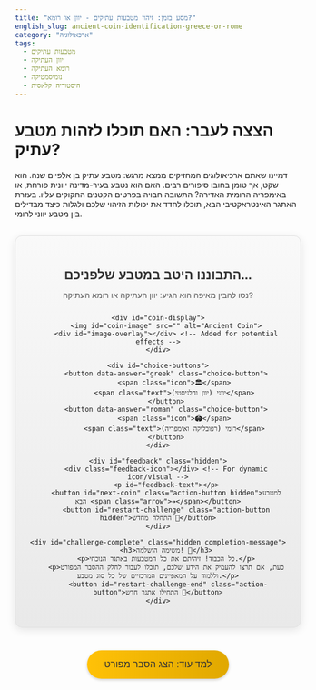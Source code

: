 ```yaml
---
title: "מסע בזמן: זיהוי מטבעות עתיקים - יוון או רומא?"
english_slug: ancient-coin-identification-greece-or-rome
category: "ארכאולוגיה"
tags:
  - מטבעות עתיקים
  - יוון העתיקה
  - רומא העתיקה
  - נומיסמטיקה
  - היסטוריה קלאסית
---
```

# הצצה לעבר: האם תוכלו לזהות מטבע עתיק?

דמיינו שאתם ארכיאולוגים המחזיקים ממצא מרגש: מטבע עתיק בן אלפיים שנה. הוא שקט, אך טומן בחובו סיפורים רבים. האם הוא נטבע בעיר-מדינה יוונית פורחת, או באימפריה הרומית האדירה? התשובה חבויה בפרטים הקטנים החקוקים עליו. בעזרת האתגר האינטראקטיבי הבא, תוכלו לחדד את יכולות הזיהוי שלכם ולגלות כיצד מבדילים בין מטבע יווני לרומי.

<div id="coin-explorer" class="interactive-container">
    <h2 id="challenge-title">התבוננו היטב במטבע שלפניכם...</h2>
    <p id="challenge-instruction">נסו להבין מאיפה הוא הגיע: יוון העתיקה או רומא העתיקה?</p>

    <div id="coin-display">
        <img id="coin-image" src="" alt="Ancient Coin">
        <div id="image-overlay"></div> <!-- Added for potential effects -->
    </div>

    <div id="choice-buttons">
        <button data-answer="greek" class="choice-button">
            <span class="icon">🏛️</span>
            <span class="text">יווני (יוון והלניסטי)</span>
        </button>
        <button data-answer="roman" class="choice-button">
            <span class="icon">🏟️</span>
            <span class="text">רומי (רפובליקה ואימפריה)</span>
        </button>
    </div>

    <div id="feedback" class="hidden">
        <div class="feedback-icon"></div> <!-- For dynamic icon/visual -->
        <p id="feedback-text"></p>
        <button id="next-coin" class="action-button hidden">למטבע הבא <span class="arrow">➔</span></button>
        <button id="restart-challenge" class="action-button hidden">התחלה מחדש 🔄</button>
    </div>

    <div id="challenge-complete" class="hidden completion-message">
        <h3>משימה הושלמה! 🎉</h3>
        <p>כל הכבוד! זיהיתם את כל המטבעות באתגר הנוכחי.</p>
        <p>כעת, אם תרצו להעמיק את הידע שלכם, תוכלו לעבור לחלק ההסבר המפורט וללמוד על המאפיינים המרכזיים של כל סוג מטבע.</p>
         <button id="restart-challenge-end" class="action-button">התחילו אתגר חדש 🔄</button>
    </div>
</div>

<style>
    /* כללי */
    .interactive-container {
        font-family: 'Arial Hebrew', 'David', sans-serif; /* גופנים ידידותיים לעברית */
        max-width: 600px;
        margin: 30px auto;
        padding: 25px;
        border: 1px solid #e0e0e0;
        border-radius: 12px;
        text-align: center;
        background: linear-gradient(to bottom, #f9f9f9, #e9e9e9); /* רקע עדין */
        box-shadow: 0 4px 15px rgba(0, 0, 0, 0.1);
        position: relative; /* למיקום אבסולוטי של אלמנטים פנימיים אם צריך */
    }

    #challenge-title {
        color: #333;
        margin-bottom: 10px;
        font-size: 1.6em;
    }

    #challenge-instruction {
        color: #555;
        margin-bottom: 25px;
        font-size: 1em;
    }


    /* תצוגת מטבע */
    #coin-display {
        margin-bottom: 25px;
        height: 250px; /* הגבלת גובה קבוע לתמונה + אנימציה */
        display: flex;
        align-items: center;
        justify-content: center;
        position: relative;
    }

    #coin-image {
        max-width: 100%;
        max-height: 250px; /* הגבלת גובה מקסימלי */
        height: auto;
        border: 3px solid #ccc; /* מסגרת למטבע */
        border-radius: 50%; /* ניסיון לדמות מטבע עגול */
        box-shadow: 0 0 15px rgba(0, 0, 0, 0.2); /* צל עדין */
        opacity: 0; /* מתחיל נסתר לאנימציית טעינה */
        transform: scale(0.8); /* מתחיל קטן */
        transition: opacity 0.5s ease-out, transform 0.5s ease-out; /* אנימציית טעינה */
    }

    #coin-image.visible {
         opacity: 1;
         transform: scale(1);
    }

     #image-overlay {
         position: absolute;
         top: 0;
         left: 0;
         right: 0;
         bottom: 0;
         background: rgba(255, 255, 255, 0); /* שקוף כברירת מחדל */
         pointer-events: none; /* לא מפריע לקליקים */
         transition: background 0.3s ease;
         border-radius: 50%; /* Overlay matches coin shape */
     }

    #coin-display.correct #image-overlay {
         background: rgba(144, 238, 144, 0.2); /* ירוק בהיר להצלחה */
    }

     #coin-display.wrong #image-overlay {
         background: rgba(255, 99, 71, 0.2); /* אדום בהיר לכישלון */
     }


    /* כפתורי בחירה */
    #choice-buttons {
        margin-bottom: 20px;
        display: flex;
        justify-content: center;
        gap: 15px; /* רווח בין הכפתורים */
    }

    .choice-button {
        padding: 12px 25px;
        font-size: 1.1em;
        cursor: pointer;
        border: none;
        border-radius: 30px; /* כפתורים עגולים יותר */
        background: linear-gradient(to right, #007bff, #0056b3); /* גרדיאנט כחול */
        color: white;
        transition: all 0.3s ease; /* אנימציה למעבר */
        box-shadow: 0 2px 5px rgba(0, 0, 0, 0.2);
        display: flex; /* להצגת אייקון וטקסט בשורה */
        align-items: center;
        gap: 8px; /* רווח בין אייקון לטקסט */
    }

    .choice-button .icon {
        font-size: 1.3em; /* גודל אייקון */
    }

    .choice-button:hover:not(:disabled) {
        background: linear-gradient(to right, #0056b3, #003f7f); /* גרדיאנט כהה יותר בהובר */
        transform: translateY(-2px); /* אפקט קפיצה קלה */
        box-shadow: 0 4px 10px rgba(0, 0, 0, 0.3);
    }

     .choice-button:active:not(:disabled) {
         transform: translateY(0);
         box-shadow: 0 2px 5px rgba(0, 0, 0, 0.2);
     }

    .choice-button:disabled {
        opacity: 0.6;
        cursor: not-allowed;
        background: #cccccc; /* אפור כשהם לא פעילים */
    }


    /* אזור פידבק */
    #feedback {
        margin-top: 20px;
        padding: 20px;
        border-radius: 8px;
        min-height: 80px; /* נותן גובה מינימלי לפידבק */
        opacity: 0; /* מתחיל נסתר */
        transform: translateY(20px); /* מתחיל מעט למטה */
        transition: opacity 0.4s ease-out, transform 0.4s ease-out;
        position: relative; /* עבור מיקום אייקון פידבק */
    }

     #feedback:not(.hidden) {
         opacity: 1;
         transform: translateY(0);
     }

     .feedback-icon {
         position: absolute;
         top: -15px; /* מיקום מעל הבלוק */
         left: 50%;
         transform: translateX(-50%);
         width: 30px;
         height: 30px;
         border-radius: 50%;
         display: flex;
         align-items: center;
         justify-content: center;
         font-size: 1.5em;
         color: white;
         box-shadow: 0 2px 5px rgba(0, 0, 0, 0.2);
     }

    #feedback.correct {
        background-color: #e9f7ef; /* ירוק בהיר מאוד */
        color: #1a5d3b; /* ירוק כהה יותר */
        border: 1px solid #c3e6cb;
    }
     #feedback.correct .feedback-icon {
         background-color: #28a745; /* ירוק */
         content: '✔️'; /* אייקון וי */
     }
      #feedback.correct .feedback-icon::before {
          content: '✔️';
      }


    #feedback.wrong {
        background-color: #fdedee; /* אדום בהיר מאוד */
        color: #721c24; /* אדום כהה יותר */
        border: 1px solid #f5c6cb;
    }
     #feedback.wrong .feedback-icon {
         background-color: #dc3545; /* אדום */
         content: '❌'; /* אייקון X */
     }
      #feedback.wrong .feedback-icon::before {
          content: '❌';
      }


    #feedback-text {
        margin-bottom: 15px;
        line-height: 1.6;
        font-size: 1em;
    }

    /* כפתורי פעולה (הבא, התחל מחדש) */
    .action-button {
        padding: 10px 20px;
        margin: 0 8px; /* רווח בין כפתורי פעולה */
        font-size: 1em;
        cursor: pointer;
        border: none;
        border-radius: 25px; /* כפתורים עגולים יותר */
        color: white;
        transition: background-color 0.3s ease, transform 0.1s ease;
        box-shadow: 0 1px 3px rgba(0, 0, 0, 0.1);
         display: inline-flex; /* להצגת אייקון וטקסט בשורה */
         align-items: center;
         gap: 5px;
    }

    #next-coin {
        background-color: #28a745; /* ירוק */
    }

    #next-coin:hover:not(:disabled) {
        background-color: #218838;
        transform: translateY(-1px);
    }

     #restart-challenge, #restart-challenge-end {
         background-color: #6c757d; /* אפור */
    }

    #restart-challenge:hover:not(:disabled), #restart-challenge-end:hover:not(:disabled) {
        background-color: #5a6268;
        transform: translateY(-1px);
    }

    .action-button:active:not(:disabled) {
         transform: translateY(0);
     }


    /* הודעת סיום אתגר */
    .completion-message {
        margin-top: 25px;
        padding: 25px;
        border: 2px solid #28a745; /* מסגרת ירוקה */
        background-color: #d4edda; /* רקע ירוק בהיר */
        border-radius: 8px;
        color: #155724; /* טקסט ירוק כהה */
        opacity: 0; /* מתחיל נסתר */
        transform: scale(0.9); /* מתחיל קטן */
        transition: opacity 0.5s ease-out, transform 0.5s ease-out;
    }

     .completion-message:not(.hidden) {
         opacity: 1;
         transform: scale(1);
     }

    .completion-message h3 {
        color: #155724;
        margin-top: 0;
        font-size: 1.5em;
    }

    .completion-message p {
        margin-bottom: 15px;
        line-height: 1.6;
    }


    /* אלמנטים מוסתרים */
    .hidden {
        display: none;
    }


    /* כפתור הסבר */
    #explanation-button {
        display: block;
        margin: 40px auto 20px;
        padding: 15px 30px;
        font-size: 1.2em;
        cursor: pointer;
        border: none;
        border-radius: 30px;
        background: linear-gradient(to right, #ffc107, #e0a800); /* גרדיאנט צהוב */
        color: #333; /* טקסט כהה יותר */
        transition: all 0.3s ease;
        box-shadow: 0 2px 5px rgba(0, 0, 0, 0.2);
    }

    #explanation-button:hover {
        background: linear-gradient(to right, #e0a800, #c79100); /* גרדיאנט כהה יותר בהובר */
        transform: translateY(-2px);
        box-shadow: 0 4px 10px rgba(0, 0, 0, 0.3);
    }
     #explanation-button:active {
         transform: translateY(0);
         box-shadow: 0 2px 5px rgba(0, 0, 0, 0.2);
     }


    /* אזור הסבר מפורט */
    #detailed-explanation {
        max-width: 800px;
        margin: 20px auto 40px auto;
        padding: 25px;
        border: 1px solid #e0e0e0;
        border-radius: 12px;
        background-color: #f9f9f9;
        line-height: 1.7; /* רווח שורה נוח לקריאה */
        color: #333;
        opacity: 0; /* מתחיל נסתר */
        transform: translateY(30px); /* מתחיל מעט למטה */
        transition: opacity 0.5s ease-out, transform 0.5s ease-out;
    }

     #detailed-explanation:not(.hidden) {
         opacity: 1;
         transform: translateY(0);
     }

    #detailed-explanation h2, #detailed-explanation h3, #detailed-explanation h4 {
        color: #333;
        border-bottom: 1px solid #eee;
        padding-bottom: 8px;
        margin-top: 25px;
        margin-bottom: 15px;
    }

    #detailed-explanation h2 { font-size: 1.8em; }
    #detailed-explanation h3 { font-size: 1.4em; }
    #detailed-explanation h4 { font-size: 1.2em; }


    #detailed-explanation p, #detailed-explanation li {
        margin-bottom: 15px;
        color: #555;
    }

    #detailed-explanation ul {
        list-style-type: disc;
        padding-left: 25px;
    }

     #detailed-explanation li {
         margin-bottom: 10px; /* רווח קטן יותר בין פריטי רשימה */
     }

</style>

<button id="explanation-button">למד עוד: הצג הסבר מפורט</button>

<div id="detailed-explanation" class="hidden">
    <h2>צוללים לעומק: סודותיהם של מטבעות עתיקים</h2>

    <h3>מבוא: מטבעות - מפתחות לעבר</h3>
    <p>מטבעות עתיקים הם הרבה יותר מאמצעי תשלום ששימש בימים עברו. הם מסמכים היסטוריים זעירים, עדות אילמת לתרבויות, שליטים, כלכלה ואמנות של תקופות עתיקות. ניתוח מדוקדק שלהם, תחום המכונה נומיסמטיקה, מאפשר לנו לשחזר פאזלים היסטוריים וארכיאולוגיים ולגלות סיפורים מפתיעים.</p>

    <h3>הבדלים מהותיים בין מטבעות יוון ורומא</h3>
    <p>על אף קשרים והשפעות הדדיות לאורך ההיסטוריה, למטבעות שהוטבעו בעולם היווני (ערים ביוון, אסיה הקטנה, דרום איטליה, ממלכות הלניסטיות כמו מצרים התלמיית או הממלכה הסלווקית) ובעולם הרומי (הרפובליקה והאימפריה הרומית) היו מאפיינים ברורים שאפשרו את זיהוי מקורם:</p>

    <h4>1. סגנון אמנותי ואיכות חקיקה</h4>
    <ul>
        <li><strong>מטבעות יווניים:</strong> בשיאם (בעיקר בתקופה הקלאסית וההלניסטית), מטבעות יווניים הגיעו לאיכות אמנותית עוצרת נשימה. התבליטים עליהם מפוסלים בעדינות רבה, מדויקים ומלאי חיים. הם נוטים להציג אידיאליזציה של דמויות - אלים, גיבורים או שליטים מוצגים בשיא יופיים וכוחם, לעיתים קרובות בפרופיל מלכותי ומלא הדר.</li>
        <li><strong>מטבעות רומיים:</strong> הסגנון הרומי, בעיקר בתקופת האימפריה, התמקד יותר בריאליזם. דיוקנאות הקיסרים היו נאמנים למציאות, לעיתים עד כדי הדגשת מאפיינים אישיים (אף גדול, סנטר כפול). בעוד שהטכניקה הייתה יעילה ואיכותית מבחינת ייצור המוני, הדגש האמנותי היה פחות על יופי אידיאליסטי ויותר על הפצת תדמיתו של הקיסר וסמלי השלטון.</li>
    </ul>

    <h4>2. תיאורי דמויות וסמלים מרכזיים</h4>
     <ul>
        <li><strong>מטבעות יווניים:</strong> הצד הראשי (Obverse) לרוב מציג ראש של אל או אלה מהפנתיאון היווני (אתנה, זאוס, אפולו, ארטמיס), או גיבור מיתולוגי (הרקולס). הצד האחורי (Reverse) מציג סמלים קשורים לאל או לעיר, חיות קדושות, או סצנות מיתולוגיות. בתקופה ההלניסטית נוספו גם דיוקנאות ריאליסטיים יותר של מלכים ושליטים.</li>
        <li><strong>מטבעות רומיים:</strong> בתקופת הרפובליקה, הופיעו אלים רומיים (יופיטר, מרס, ונוס), סמלים היסטוריים (כמו הסביפה - Fasces) או תיאורים הקשורים למשפחות של המטביעים. בתקופת האימפריה, הצד הראשי הוקדש כמעט תמיד לדיוקן הקיסר המכהן או מי מבני משפחתו הקרובים (ככלי תעמולתי). הצד האחורי הציג מגוון רחב: אלים רומיים, סמלים צבאיים (נשר לגיונרי), אלגוריות מופשטות (ניצחון - ויקטוריה, צדק - יוסטיציה), מבנים מונומנטליים או סצנות המתארות אירועים היסטוריים (ניצחונות צבאיים, חלוקת מזון לאוכלוסייה).</li>
    </ul>

    <h4>3. שפה וכיתובים</h4>
    <ul>
        <li><strong>מטבעות יווניים:</strong> הכיתובים הם כמעט תמיד ביוונית עתיקה. הם יכללו לרוב את שם העיר שהטביעה את המטבע (לעיתים בראשי תיבות), שמות פקידים מקומיים, או שמו ותאריו של המלך בתקופה ההלניסטית.</li>
        <li><strong>מטבעות רומיים:</strong> הכיתובים הם כמעט תמיד בלטינית. בתקופת האימפריה, הכיתוב המקיף את דיוקן הקיסר (ה"אגדה" - legend) הוא מאפיין מרכזי וכולל את שמו המלא, תאריו ותאריו הצבאיים והפוליטיים (IMP, CAES, AUG, P M, TR P, COS, P P, S C). כיתוב זה הוא כלי חשוב לתיארוך וזיהוי הקיסר.</li>
    </ul>

    <h4>4. צורות וגדלים</h4>
     <ul>
        <li><strong>מטבעות יווניים:</strong> קיימת שונות גדולה בגדלים ובמשקלים, בהתאם למערכות המטבע השונות של מאות ערי-מדינה וממלכות. צורת המטבע יכולה להיות פחות אחידה ועגולה לחלוטין לעומת מטבעות רומיים מאוחרים. הטטרדרכמה הכסופה, במיוחד זו האתונאית, היא דוגמה למטבע יווני נפוץ ומוכר.</li>
        <li><strong>מטבעות רומיים:</strong> למערכת המטבע הרומית, במיוחד בתקופת האימפריה, הייתה סטנדרטיזציה גבוהה יותר. גדלים ומשקלים היו קבועים יחסית עבור יחידות שונות (אוראוס מזהב, דנאריוס מכסף, ססטרציוס ואס מברונזה/נחושת). צורת המטבע לרוב עגולה ואחידה יותר בזכות שיטות ייצור מרוכזות.</li>
    </ul>

    <h3>נקודות למחשבה: חפיפה והשפעות</h3>
    <p>חשוב לזכור שהגבולות אינם תמיד חדים. במאגנה גרקיה (דרום איטליה הסיציליאנית), ערים יווניות הטביעו מטבעות עם השפעות רומיות. במזרח האימפריה הרומית, מטבעות הוטבעו לעיתים עם כיתובים ביוונית (מטבעות פרובינציאליים). עם זאת, המאפיינים המרכזיים שתוארו לעיל מהווים מדריך אמין ויעיל לזיהוי ראשוני.</p>
    <p>כעת, כשאתם חמושים בידע זה, תוכלו לחזור לאתגר (או להתחיל אותו שוב) ולשים לב לפרטים הקטנים המגלים את סיפורו של כל מטבע!</p>
</div>

<script>
    // הגדרת המטבעות - שימו לב שהתמונות הן רק placeholders, במערכת אמיתית היו כאן תמונות של מטבעות אמיתיים
    const coins = [
        {
            img: "https://cdn.britannica.com/58/161858-050-B609D77D/Silver-tetradrachm-coin-head-Athena-owl-olive.jpg", // דוגמה למטבע אתונאי (תמונה אמיתית אם אפשר)
            answer: "greek",
            feedback: "נכון מאוד! זהו מטבע יווני, ספציפית טטרדרכמה אתונאית מפורסמת. שימו לב לסגנון האמנותי האידיאליסטי של אתנה בצד אחד, והינשוף (הסמל של אתנה ואתונה) והכיתוב היווני בצד השני. קלאסי לעולם היווני!",
            alt: "מטבע כסף עתיק עם ראש אישה (אתנה) וינשוף"
        },
        {
            img: "https://upload.wikimedia.org/wikipedia/commons/thumb/f/f1/Denarius_Augustus_RIC_207.jpg/1024px-Denarius_Augustus_RIC_207.jpg", // דוגמה למטבע רומי קיסרי (אוגוסטוס)
            answer: "roman",
            feedback: "בינגו! זהו מטבע רומי מתקופת האימפריה. דיוקן הקיסר אוגוסטוס הריאליסטי והכיתוב בלטינית סביבו הם מאפיינים מובהקים של מטבעות רומיים שנועדו להפיץ את תדמית השליט ברחבי האימפריה.",
            alt: "מטבע כסף עתיק עם דיוקן גבר בפרופיל (קיסר רומי)"
        },
        {
            img: "https://upload.wikimedia.org/wikipedia/commons/thumb/a/a5/Tetradrachm_of_Alexander_the_Great_Walcher_Collection.jpg/800px-Tetradrachm_of_Alexander_the_Great_Walcher_Collection.jpg", // דוגמה למטבע הלניסטי (אלכסנדר הגדול)
            answer: "greek",
            feedback: "מעולה! זהו מטבע יווני מהתקופה ההלניסטית, נושא את דיוקנו של אלכסנדר הגדול בצורת הירקולס (עם כיסוי ראש של אריה) בצד אחד, וזאוס יושב על כיסא עם נשר בצד השני, לצד כיתוב יווני. האמנות והסמלים מצביעים על מוצא יווני/הלניסטי.",
             alt: "מטבע כסף עתיק עם ראש עטוף בכיסוי ראש של אריה"
        },
        {
            img: "https://upload.wikimedia.org/wikipedia/commons/thumb/8/8d/Roman_sestertius_Titus_reverse.jpg/800px-Roman_sestertius_Titus_reverse.jpg", // דוגמה למטבע רומי (ססטרציוס עם סצנה מהרוורס)
            answer: "roman",
            feedback: "נכון! זהו ססטרציוס רומי מתקופת הקיסר טיטוס. גודלו, סגנון החקיקה (ריאליסטי אך מונומנטלי) ותיאור סצנה (במקרה זה - שער טיטוס בירושלים) לצד הכיתוב הלטיני (S P Q R OPTIMO PRINCIPI) אופייניים מאוד למטבעות רומיים אימפריאליים גדולים.",
             alt: "מטבע ברונזה גדול עתיק עם תיאור מבנה או סצנה"
        },
         {
            img: "https://upload.wikimedia.org/wikipedia/commons/thumb/8/84/Coin_Ancient_Greece_Rhodes_4th_cent_BC_Didrachm.jpg/800px-Coin_Ancient_Greece_Rhodes_4th_cent_BC_Didrachm.jpg", // דוגמה למטבע יווני מרודוס (ראש הליוס)
            answer: "greek",
            feedback: "בדיוק! זהו מטבע יווני מהאי רודוס. ראש אל השמש הליוס עם קרניים הוא סמל מובהק של רודוס (הקולוסוס של רודוס היה פסל ענק של הליוס), והסגנון האמנותי עדין ומפורט עם כיתוב יווני. אין ספק שמדובר במטבע יווני.",
             alt: "מטבע כסף עתיק עם ראש גבר מקורן"
        },
         {
            img: "https://upload.wikimedia.org/wikipedia/commons/thumb/b/bb/Denarius_Julius_Caesar_elephant.jpg/800px-Denarius_Julius_Caesar_elephant.jpg", // דוגמה למטבע רומי רפובליקני (יוליוס קיסר והפיל)
            answer: "roman",
            feedback: "נכון! זהו דנאריוס רומי רפובליקני, הוטבע על ידי יוליוס קיסר. למרות שהצד הראשי מציג סמל (כלי פולחן), הצד האחורי עם הפיל הדורס נחש, וכמובן הכיתוב הלטיני CAESAR, מאפיינים את המטבעות הרומיים של סוף הרפובליקה.",
             alt: "מטבע כסף עתיק עם תיאור פיל הדורס חיה אחרת"
        }
    ];

    let currentCoinIndex = 0;
    let shuffledCoins = [];
    let buttonsEnabled = true; // דגל לשליטה על מצב הכפתורים

    const coinImage = document.getElementById('coin-image');
    const coinDisplayDiv = document.getElementById('coin-display'); // קיבלנו הפניה לדיב של התצוגה
    const choiceButtonsDiv = document.getElementById('choice-buttons');
    const feedbackDiv = document.getElementById('feedback');
    const feedbackText = document.getElementById('feedback-text');
    const nextCoinButton = document.getElementById('next-coin');
    const restartChallengeButton = document.getElementById('restart-challenge');
    const restartChallengeEndButton = document.getElementById('restart-challenge-end');
    const challengeCompleteDiv = document.getElementById('challenge-complete');
    const explanationButton = document.getElementById('explanation-button');
    const detailedExplanationDiv = document.getElementById('detailed-explanation');
    const feedbackIcon = feedbackDiv.querySelector('.feedback-icon'); // הפניה לאייקון הפידבק

    // פונקציה לערבוב מערך
    function shuffleArray(array) {
        const shuffled = [...array]; // יוצר עותק כדי לא לשנות את המערך המקורי
        for (let i = shuffled.length - 1; i > 0; i--) {
            const j = Math.floor(Math.random() * (i + 1));
            [shuffled[i], shuffled[j]] = [shuffled[j], shuffled[i]]; // החלפה
        }
        return shuffled;
    }

    // פונקציה לטעינת מטבע חדש
    function loadCoin() {
        if (currentCoinIndex < shuffledCoins.length) {
            const coin = shuffledCoins[currentCoinIndex];

            // אפס מצבים קודמים והסתר אלמנטים
            feedbackDiv.classList.add('hidden');
            feedbackDiv.classList.remove('correct', 'wrong');
            coinDisplayDiv.classList.remove('correct', 'wrong'); // הסרת קלאסים לתצוגה
            feedbackText.textContent = '';
            nextCoinButton.classList.add('hidden');
            restartChallengeButton.classList.add('hidden'); // הסתר כפתור התחלה מחדש באתגר
            challengeCompleteDiv.classList.add('hidden');
            coinImage.classList.remove('visible'); // התחל אנימציית היעלמות לתמונה הקודמת

            // טען תמונה חדשה והפעל אנימציית טעינה
            coinImage.src = coin.img;
            coinImage.alt = coin.alt;

            // המתן קצת שהתמונה תיטען ותתבצע אנימציית יציאה, ואז הכנס את החדשה
            setTimeout(() => {
                 coinImage.classList.add('visible'); // הפעל אנימציית כניסה
                 choiceButtonsDiv.classList.remove('hidden');
                 enableButtons(); // הפעל מחדש את הכפתורים לבחירה
            }, 400); // זמן קצר, תואם בערך לאנימציית היציאה


        } else {
            endChallenge();
        }
    }

    // פונקציה לבדיקת התשובה
    function checkAnswer(selectedAnswer) {
        if (!buttonsEnabled) return; // אם הכפתורים לא פעילים, אל תעשה כלום
        disableButtons(); // נטרל כפתורים מיד לאחר הבחירה

        const coin = shuffledCoins[currentCoinIndex];
        const isCorrect = selectedAnswer === coin.answer;

        // הכנת הפידבק
        let feedbackString = coin.feedback;
        if (!isCorrect) {
             // אם התשובה שגויה, הוסף את התשובה הנכונה להסבר הקיים
             feedbackString = `שגוי. זהו למעשה מטבע ${coin.answer === 'greek' ? 'יווני' : 'רומי'}. ${coin.feedback}`;
        }

        feedbackText.textContent = feedbackString;

        // הצגת הפידבק והפעלת אנימציות
        feedbackDiv.classList.remove('hidden');
        feedbackDiv.classList.toggle('correct', isCorrect);
        feedbackDiv.classList.toggle('wrong', !isCorrect);
        coinDisplayDiv.classList.toggle('correct', isCorrect); // הוסף קלאס לדיב התצוגה לאפקט overlay
        coinDisplayDiv.classList.toggle('wrong', !isCorrect); // הוסף קלאס לדיב התצוגה לאפקט overlay

        // עדכון כפתורי הפידבק
        if (currentCoinIndex < shuffledCoins.length - 1) {
            nextCoinButton.classList.remove('hidden');
            restartChallengeButton.classList.add('hidden'); // הסתר כפתור התחלה מחדש אחרי פידבק אם יש מטבעות נוספים
        } else {
            nextCoinButton.classList.add('hidden');
            restartChallengeButton.classList.remove('hidden'); // הצג התחלה מחדש במטבע האחרון לפני הסיום
        }
        // Show restart button also if incorrect answer was given, regardless of index?
        // Let's stick to the current logic: next if available, restart on last item or on end screen.
    }

    // פונקציה לסיום האתגר
    function endChallenge() {
        challengeCompleteDiv.classList.remove('hidden');
        coinImage.classList.remove('visible'); // הסתר תמונה בסיום
        choiceButtonsDiv.classList.add('hidden');
        feedbackDiv.classList.add('hidden');
        restartChallengeButton.classList.add('hidden'); // הסתר כפתור זה אם הופיע קודם
         coinDisplayDiv.classList.remove('correct', 'wrong'); // ודא שאין אוברליי בסיום
    }

    // פונקציה להפעלת כפתורי הבחירה
    function enableButtons() {
        buttonsEnabled = true;
        choiceButtonsDiv.querySelectorAll('button').forEach(button => {
            button.disabled = false;
        });
    }

    // פונקציה לנטרול כפתורי הבחירה
    function disableButtons() {
         buttonsEnabled = false;
         choiceButtonsDiv.querySelectorAll('button').forEach(button => {
             button.disabled = true;
         });
    }


    // פונקציה לאתחול האתגר
    function restartChallenge() {
        currentCoinIndex = 0;
        shuffledCoins = shuffleArray([...coins]); // ערבב מחדש את המטבעות
        coinImage.classList.remove('hidden'); // ודא שהתמונה גלויה
        challengeCompleteDiv.classList.add('hidden'); // הסתר הודעת סיום
        loadCoin(); // טען את המטבע הראשון
    }

    // מאזינים לאירועים
    choiceButtonsDiv.addEventListener('click', (event) => {
        if (event.target.closest('button') && buttonsEnabled) { // ודא שהקליק היה על כפתור ושהכפתורים פעילים
            const button = event.target.closest('button');
            checkAnswer(button.dataset.answer);
        }
    });

    nextCoinButton.addEventListener('click', () => {
        currentCoinIndex++;
        loadCoin();
    });

    restartChallengeButton.addEventListener('click', restartChallenge);
    restartChallengeEndButton.addEventListener('click', restartChallenge);


    explanationButton.addEventListener('click', () => {
        const isHidden = detailedExplanationDiv.classList.contains('hidden');
        detailedExplanationDiv.classList.toggle('hidden');
        if (isHidden) {
            explanationButton.textContent = 'הסתר הסבר מפורט';
             // גלול בעדינות לאזור ההסבר
             detailedExplanationDiv.scrollIntoView({ behavior: 'smooth', block: 'start' });
        } else {
            explanationButton.textContent = 'למד עוד: הצג הסבר מפורט';
        }
    });

    // הפעלת האתגר בפתיחת הדף
    restartChallenge();
</script>